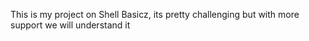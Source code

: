 This is my project on Shell Basicz, its pretty challenging but with more support we will understand it
